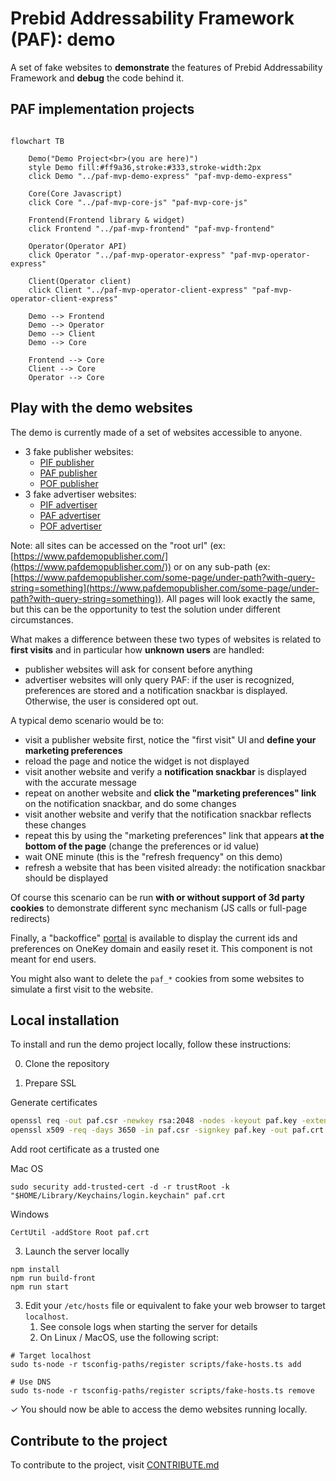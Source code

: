# Prebid Addressability Framework (PAF): demo

A set of fake websites to **demonstrate** the features of Prebid Addressability Framework
and **debug** the code behind it.

## PAF implementation projects
```mermaid

flowchart TB

    Demo("Demo Project<br>(you are here)")
    style Demo fill:#ff9a36,stroke:#333,stroke-width:2px
    click Demo "../paf-mvp-demo-express" "paf-mvp-demo-express"
    
    Core(Core Javascript)
    click Core "../paf-mvp-core-js" "paf-mvp-core-js"
    
    Frontend(Frontend library & widget)
    click Frontend "../paf-mvp-frontend" "paf-mvp-frontend"
    
    Operator(Operator API)
    click Operator "../paf-mvp-operator-express" "paf-mvp-operator-express"
    
    Client(Operator client)
    click Client "../paf-mvp-operator-client-express" "paf-mvp-operator-client-express"
    
    Demo --> Frontend
    Demo --> Operator
    Demo --> Client
    Demo --> Core
    
    Frontend --> Core
    Client --> Core
    Operator --> Core

```

## Play with the demo websites

The demo is currently made of a set of websites accessible to anyone.

- 3 fake publisher websites:
  - [PIF publisher](https://www.pifdemopublisher.com/)
  - [PAF publisher](https://www.pafdemopublisher.com/)
  - [POF publisher](https://www.pofdemopublisher.com/)
- 3 fake advertiser websites:
  - [PIF advertiser](https://www.pifmarket.shop/)
  - [PAF advertiser](https://www.pafmarket.shop/)
  - [POF advertiser](https://www.pofmarket.shop/)

Note: all sites can be accessed on the "root url"
(ex: [https://www.pafdemopublisher.com/](https://www.pafdemopublisher.com/))
or on any sub-path (ex: [https://www.pafdemopublisher.com/some-page/under-path?with-query-string=something](https://www.pafdemopublisher.com/some-page/under-path?with-query-string=something)).
All pages will look exactly the same, but this can be the opportunity to test the solution under different circumstances.

What makes a difference between these two types of websites is related to **first visits** and in particular how **unknown users** are handled:
- publisher websites will ask for consent before anything
- advertiser websites will only query PAF: if the user is recognized, preferences are stored and a notification snackbar is displayed. Otherwise, the user is considered opt out.

A typical demo scenario would be to:
- visit a publisher website first, notice the "first visit" UI and **define your marketing preferences**
- reload the page and notice the widget is not displayed
- visit another website and verify a **notification snackbar** is displayed with the accurate message
- repeat on another website and **click the "marketing preferences" link** on the notification snackbar, and do some changes
- visit another website and verify that the notification snackbar reflects these changes
- repeat this by using the "marketing preferences" link that appears **at the bottom of the page** (change the preferences or id value)
- wait ONE minute (this is the "refresh frequency" on this demo)
- refresh a website that has been visited already: the notification snackbar should be displayed

Of course this scenario can be run **with or without support of 3d party cookies** to demonstrate different sync mechanism (JS calls or full-page redirects)

Finally, a "backoffice" [portal](http://portal.onekey.network/) is available to display the current ids and preferences on OneKey domain and easily reset it.
This component is not meant for end users.

You might also want to delete the `paf_*` cookies from some websites to simulate a first visit to the website.

## Local installation

To install and run the demo project locally, follow these instructions:

0. Clone the repository

1. Prepare SSL

Generate certificates
```sh
openssl req -out paf.csr -newkey rsa:2048 -nodes -keyout paf.key -extensions req_ext -config paf-mvp-demo-express/openssl-csr.conf
openssl x509 -req -days 3650 -in paf.csr -signkey paf.key -out paf.crt -extensions req_ext -extfile paf-mvp-demo-express/openssl-csr.conf
```
Add root certificate as a trusted one

Mac OS

```shell
sudo security add-trusted-cert -d -r trustRoot -k "$HOME/Library/Keychains/login.keychain" paf.crt
```

Windows

```shell
CertUtil -addStore Root paf.crt
```

3. Launch the server locally

```shell
npm install
npm run build-front
npm run start
```

3. Edit your `/etc/hosts` file or equivalent to fake your web browser to target `localhost`.
    1. See console logs when starting the server for details
    2. On Linux / MacOS, use the following script:

```shell
# Target localhost
sudo ts-node -r tsconfig-paths/register scripts/fake-hosts.ts add

# Use DNS
sudo ts-node -r tsconfig-paths/register scripts/fake-hosts.ts remove
```

✓ You should now be able to access the demo websites running locally.

## Contribute to the project

To contribute to the project, visit [CONTRIBUTE.md](CONTRIBUTE.md)
